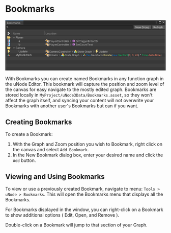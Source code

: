 # Bookmarks

![](../../images/user-interfaces/ui-bookmarks.PNG)

With Bookmarks you can create named Bookmarks in any function graph in the uNode Editor. This bookmark will capture the position and zoom level of the canvas for easy navigate to the mostly edited graph. Bookmarks are stored locally in `MyProject/uNode3Data/Bookmarks.asset`, so they won't affect the graph itself, and syncing your content will not overwrite your Bookmarks with another user's Bookmarks but can if you want.

## Creating Bookmarks

To create a Bookmark:
1. With the Graph and Zoom position you wish to Bookmark, right click on the canvas and select `Add Bookmark`.
2. In the New Bookmark dialog box, enter your desired name and click the `Add` button. 

## Viewing and Using Bookmarks

To view or use a previously created Bookmark, navigate to menu: `Tools > uNode > Bookmarks`.
This will open the Bookmarks menu that displays all the Bookmarks.

For Bookmarks displayed in the window, you can right-click on a Bookmark to show additional options ( Edit, Open, and Remove ).

Double-click on a Bookmark will jump to that section of your Graph.